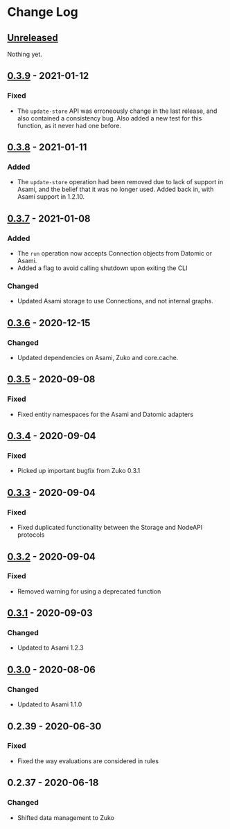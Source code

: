 # Change Log

## [Unreleased]
Nothing yet.

## [0.3.9] - 2021-01-12
### Fixed
- The `update-store` API was erroneously change in the last release, and also contained a consistency bug.
  Also added a new test for this function, as it never had one before.

## [0.3.8] - 2021-01-11
### Added
- The `update-store` operation had been removed due to lack of support in Asami,
  and the belief that it was no longer used. Added back in, with Asami support in 1.2.10.

## [0.3.7] - 2021-01-08
### Added
- The `run` operation now accepts Connection objects from Datomic or Asami.
- Added a flag to avoid calling shutdown upon exiting the CLI

### Changed
- Updated Asami storage to use Connections, and not internal graphs.

## [0.3.6] - 2020-12-15
### Changed
- Updated dependencies on Asami, Zuko and core.cache.

## [0.3.5] - 2020-09-08
### Fixed
- Fixed entity namespaces for the Asami and Datomic adapters

## [0.3.4] - 2020-09-04
### Fixed
- Picked up important bugfix from Zuko 0.3.1

## [0.3.3] - 2020-09-04
### Fixed
- Fixed duplicated functionality between the Storage and NodeAPI protocols

## [0.3.2] - 2020-09-04
### Fixed
- Removed warning for using a deprecated function

## [0.3.1] - 2020-09-03
### Changed
- Updated to Asami 1.2.3


## [0.3.0] - 2020-08-06
### Changed
- Updated to Asami 1.1.0

## 0.2.39 - 2020-06-30
### Fixed
- Fixed the way evaluations are considered in rules

## 0.2.37 - 2020-06-18
### Changed
- Shifted data management to Zuko

[Unreleased]: https://github.com/threatgrid/naga/compare/0.3.9...HEAD
[0.3.9]: https://github.com/threatgrid/naga/compare/0.3.8...0.3.9
[0.3.8]: https://github.com/threatgrid/naga/compare/0.3.7...0.3.8
[0.3.7]: https://github.com/threatgrid/naga/compare/0.3.6...0.3.7
[0.3.6]: https://github.com/threatgrid/naga/compare/0.3.5...0.3.6
[0.3.5]: https://github.com/threatgrid/naga/compare/0.3.4...0.3.5
[0.3.4]: https://github.com/threatgrid/naga/compare/0.3.3...0.3.4
[0.3.3]: https://github.com/threatgrid/naga/compare/0.3.2...0.3.3
[0.3.2]: https://github.com/threatgrid/naga/compare/0.3.1...0.3.2
[0.3.1]: https://github.com/threatgrid/naga/compare/0.3.0...0.3.1
[0.3.0]: https://github.com/threatgrid/naga/compare/0.3.0...0.3.0
